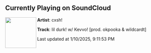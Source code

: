 ## Currently Playing on SoundCloud

[<img align="left" width="100" src="https://i1.sndcdn.com/artworks-74Xskz8H5mCEwYai-iMSpNA-t500x500.jpg">](https://soundcloud.com/cxsh_b/lil-durk-w-kevvo-prod-okpooka-wildcardt?in=saxurn/sets/phong-daddy)

**Artist**: cxsh! 

**Track**: lil durk! w/ Kevvo! [prod. okpooka & wildcardt]

Last updated at 1/10/2025, 9:11:53 PM
